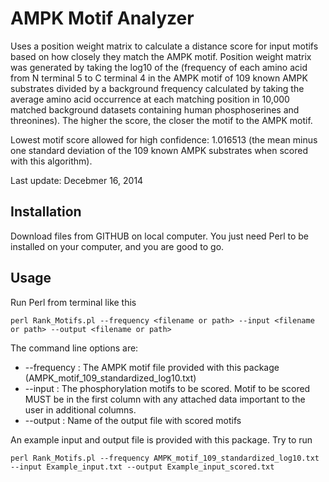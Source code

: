 AMPK Motif Analyzer
===================

Uses a position weight matrix to calculate a distance score for input motifs based on how closely they match the AMPK motif. Position weight matrix was generated by taking the log10 of the (frequency of each amino acid from N terminal 5 to C terminal 4 in the AMPK motif of 109 known AMPK substrates divided by a background frequency calculated by taking the average amino acid occurrence at each matching position in 10,000 matched background datasets containing human phosphoserines and threonines). The higher the score, the closer the motif to the AMPK motif.

Lowest motif score allowed for high confidence: 1.016513 (the mean minus one standard deviation of the 109 known AMPK substrates when scored with this algorithm).

Last update: Decebmer 16, 2014

Installation
------------

Download files from GITHUB on local computer. You just need Perl to be installed on your computer, and you are good to go.

Usage
------------

Run Perl from terminal like this

    perl Rank_Motifs.pl --frequency <filename or path> --input <filename or path> --output <filename or path>

The command line options are:
* --frequency  : The AMPK motif file provided with this package (AMPK_motif_109_standardized_log10.txt)
* --input      : The phosphorylation motifs to be scored. Motif to be scored MUST be in the first column with any attached data important to the user in additional columns.
* --output     : Name of the output file with scored motifs

An example input and output file is provided with this package. Try to run

    perl Rank_Motifs.pl --frequency AMPK_motif_109_standardized_log10.txt --input Example_input.txt --output Example_input_scored.txt
   

